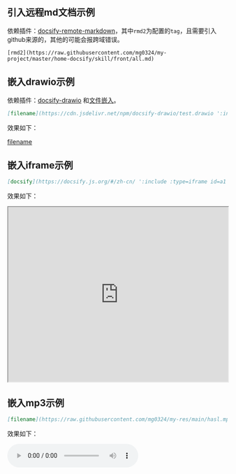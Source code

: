 
## 引入远程md文档示例

依赖插件：[docsify-remote-markdown](https://www.npmjs.com/package/docsify-remote-markdown)，其中`rmd2`为配置的`tag`，且需要引入github来源的，其他的可能会报跨域错误。

``` text
[rmd2](https://raw.githubusercontent.com/mg0324/my-project/master/home-docsify/skill/front/all.md)
```


## 嵌入drawio示例

依赖插件：[docsify-drawio](https://github.com/KonghaYao/docsify-drawio) 和[文件嵌入](https://docsify.js.org/#/zh-cn/embed-files?id=%e5%b5%8c%e5%85%a5%e7%9a%84%e7%b1%bb%e5%9e%8b)。
``` md
[filename](https://cdn.jsdelivr.net/npm/docsify-drawio/test.drawio ':include :type=code')
```
效果如下：

[filename](https://cdn.jsdelivr.net/npm/docsify-drawio/test.drawio ':include :type=code')


## 嵌入iframe示例

``` md
[docsify](https://docsify.js.org/#/zh-cn/ ':include :type=iframe id=a1 width=100% height=400px')
```

效果如下：
<iframe src="https://docsify.js.org/#/zh-cn/" style="width:100%;height:400px;"></iframe>

## 嵌入mp3示例

``` md
[filename](https://raw.githubusercontent.com/mg0324/my-res/main/hasl.mp3 ':include :type=audio')
```

效果如下：

<audio src="https://raw.githubusercontent.com/mg0324/my-res/main/hasl.mp3" controls="controls">Not Support</audio>

